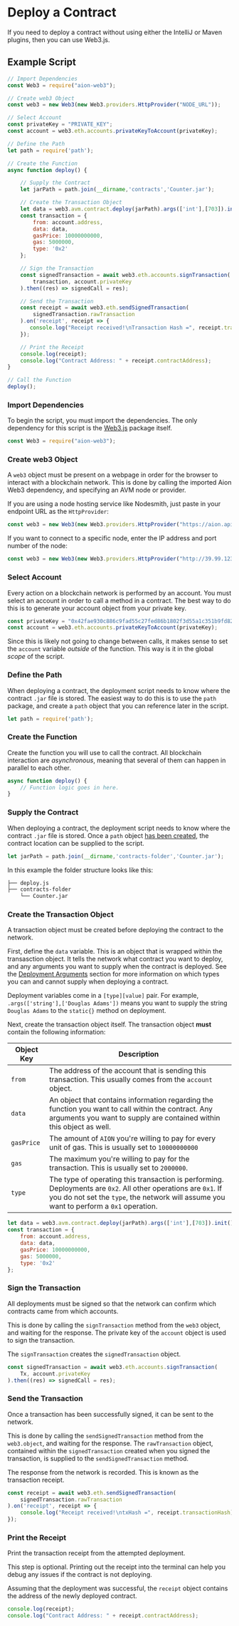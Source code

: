 # Deploy a Contract

If you need to deploy a contract without using either the IntelliJ or Maven plugins, then you can use Web3.js.

## Example Script

```javascript
// Import Dependencies
const Web3 = require("aion-web3");

// Create web3 Object
const web3 = new Web3(new Web3.providers.HttpProvider("NODE_URL"));

// Select Account
const privateKey = "PRIVATE_KEY";
const account = web3.eth.accounts.privateKeyToAccount(privateKey);

// Define the Path
let path = require('path');

// Create the Function
async function deploy() {

    // Supply the Contract
    let jarPath = path.join(__dirname,'contracts','Counter.jar');

    // Create the Transaction Object
    let data = web3.avm.contract.deploy(jarPath).args(['int'],[703]).init();
    const transaction = {
        from: account.address,
        data: data,
        gasPrice: 10000000000,
        gas: 5000000,
        type: '0x2'
    };

    // Sign the Transaction
    const signedTransaction = await web3.eth.accounts.signTransaction(
        transaction, account.privateKey
    ).then((res) => signedCall = res);

    // Send the Transaction
    const receipt = await web3.eth.sendSignedTransaction(
        signedTransaction.rawTransaction
    ).on('receipt', receipt => {
       console.log("Receipt received!\nTransaction Hash =", receipt.transactionHash)
    });

    // Print the Receipt
    console.log(receipt);
    console.log("Contract Address: " + receipt.contractAddress);
}

// Call the Function
deploy();
```

### Import Dependencies

To begin the script, you must import the dependencies. The only dependency for this script is the [Web3.js](https://www.npmjs.com/package/aion-web3) package itself.

```javascript
const Web3 = require("aion-web3");
```

### Create web3 Object

A `web3` object must be present on a webpage in order for the browser to interact with a blockchain network. This is done by calling the imported Aion Web3 dependency, and specifying an AVM node or provider.

If you are using a node hosting service like Nodesmith, just paste in your endpoint URL as the `HttpProvider`:

```javascript
const web3 = new Web3(new Web3.providers.HttpProvider("https://aion.api.nodesmith.io/v1/avmtestnet/jsonrpc?apiKey=abcd1234..."));
```

If you want to connect to a specific node, enter the IP address and port number of the node:

```javascript
const web3 = new Web3(new Web3.providers.HttpProvider("http://39.99.123.225:8545"));
```

### Select Account

Every action on a blockchain network is performed by an account. You must select an account in order to call a method in a contract. The best way to do this is to generate your account object from your private key.

```javascript
const privateKey = "0x42fae930c886c9fad55c27fed86b1802f3d55a1c351b9fd827036b9ff9b3f25d36fa718770c7670ba4608f23d5131721f6de8e9459f4a14442854aad1dd15e0f";
const account = web3.eth.accounts.privateKeyToAccount(privateKey);
```

Since this is likely not going to change between calls, it makes sense to set the `account` variable _outside_ of the function. This way is it in the global _scope_ of the script.

### Define the Path

When deploying a contract, the deployment script needs to know where the contract `.jar` file is stored. The easiest way to do this is to use the `path` package, and create a `path` object that you can reference later in the script.

```javascript
let path = require('path');
```

### Create the Function

Create the function you will use to call the contract. All blockchain interaction are _asynchronous_, meaning that several of them can happen in parallel to each other.

```javascript
async function deploy() {
    // Function logic goes in here.
}
```

### Supply the Contract

When deploying a contract, the deployment script needs to know where the contract `.jar` file is stored. Once a `path` object [has been created](#define-the-path), the contract location can be supplied to the script.

```javascript
let jarPath = path.join(__dirname,'contracts-folder','Counter.jar');
```

In this example the folder structure looks like this:

```txt
├── deploy.js
├── contracts-folder
    └── Counter.jar
```

### Create the Transaction Object

A transaction object must be created before deploying the contract to the network.

First, define the `data` variable. This is an object that is wrapped within the transasction object. It tells the network what contract you want to deploy, and any arguments you want to supply when the contract is deployed. See the [Deployment Arguments](/aion-virtual-machine/contract-fundamentals/deployment-arguments) section for more information on which types you can and cannot supply when deploying a contract.

Deployment variables come in a `[type][value]` pair. For example, `.args(['string'],['Douglas Adams'])` means you want to supply the string `Douglas Adams` to the `static{}` method on deployment.

Next, create the transaction object itself. The transaction object **must** contain the following information:

| Object Key | Description |
| ---------- | ----------- |
| `from` | The address of the account that is sending this transaction. This usually comes from the `account` object. |
| `data` | An object that contains information regarding the function you want to call within the contract. Any arguments you want to supply are contained within this object as well. |
| `gasPrice` | The amount of `AION` you're willing to pay for every unit of gas. This is usually set to `10000000000` |
| `gas` | The maximum you're willing to pay for the transaction. This is usually set to `2000000`. |
| `type` | The type of operating this transaction is performing. Deployments are `0x2`. All other operations are `0x1`. If you do not set the `type`, the network will assume you want to perform a `0x1` operation. |

```javascript
let data = web3.avm.contract.deploy(jarPath).args(['int'],[703]).init();
const transaction = {
    from: account.address,
    data: data,
    gasPrice: 10000000000,
    gas: 5000000,
    type: '0x2'
};
```

### Sign the Transaction

All deployments must be signed so that the network can confirm which contracts came from which accounts.

This is done by calling the `signTransaction` method from the `web3` object, and waiting for the response. The private key of the `account` object is used to sign the transaction.

The `signTransaction` creates the `signedTransaction` object.

```javascript
const signedTransaction = await web3.eth.accounts.signTransaction(
    Tx, account.privateKey
).then((res) => signedCall = res);
```

### Send the Transaction

Once a transaction has been successfully signed, it can be sent to the network. 

This is done by calling the `sendSignedTransaction` method from the `web3.object`, and waiting for the response. The `rawTransaction` object, contained within the `signedTransaction` created when you signed the transaction, is supplied to the `sendSignedTransaction` method.

The response from the network is recorded. This is known as the transaction receipt.

```javascript
const receipt = await web3.eth.sendSignedTransaction(
    signedTransaction.rawTransaction
).on('receipt', receipt => {
    console.log("Receipt received!\ntxHash =", receipt.transactionHash)
});
```

### Print the Receipt

Print the transaction receipt from the attempted deployment.

This step is optional. Printing out the receipt into the terminal can help you debug any issues if the contract is not deploying.

Assuming that the deployment was successful, the `receipt` object contains the address of the newly deployed contract.

```javascript
console.log(receipt);
console.log("Contract Address: " + receipt.contractAddress);
```
